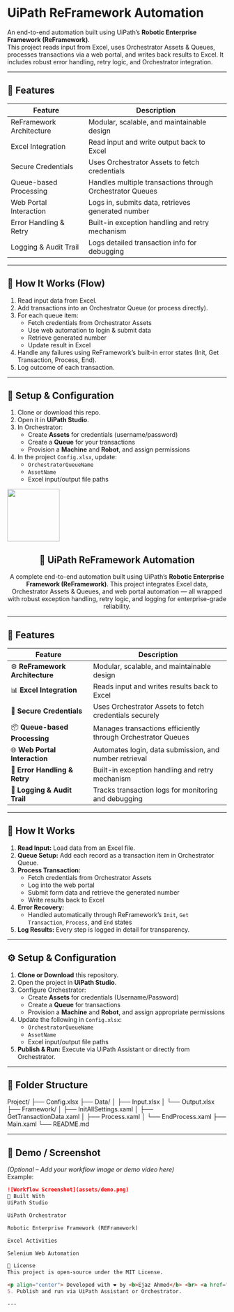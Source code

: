 # UiPath ReFramework Automation

An end-to-end automation built using UiPath’s **Robotic Enterprise Framework (ReFramework)**.  
This project reads input from Excel, uses Orchestrator Assets & Queues, processes transactions via a web portal, and writes back results to Excel. It includes robust error handling, retry logic, and Orchestrator integration.

---

## 🧰 Features

| Feature | Description |
|--------|-------------|
| ReFramework Architecture | Modular, scalable, and maintainable design |
| Excel Integration | Read input and write output back to Excel |
| Secure Credentials | Uses Orchestrator Assets to fetch credentials |
| Queue-based Processing | Handles multiple transactions through Orchestrator Queues |
| Web Portal Interaction | Logs in, submits data, retrieves generated number |
| Error Handling & Retry | Built-in exception handling and retry mechanism |
| Logging & Audit Trail | Logs detailed transaction info for debugging |

---

## 🎯 How It Works (Flow)

1. Read input data from Excel.  
2. Add transactions into an Orchestrator Queue (or process directly).  
3. For each queue item:
   - Fetch credentials from Orchestrator Assets  
   - Use web automation to login & submit data  
   - Retrieve generated number  
   - Update result in Excel  
4. Handle any failures using ReFramework’s built-in error states (Init, Get Transaction, Process, End).  
5. Log outcome of each transaction.

---

## 🧩 Setup & Configuration

1. Clone or download this repo.  
2. Open it in **UiPath Studio**.  
3. In Orchestrator:
   - Create **Assets** for credentials (username/password)  
   - Create a **Queue** for your transactions  
   - Provision a **Machine** and **Robot**, and assign permissions  
4. In the project `Config.xlsx`, update:
   - `OrchestratorQueueName`  
   - `AssetName`  
   - Excel input/output file paths  <p align="center">
  <img src="https://uipath.com/hubfs/ui-path-logo.svg" width="120"/>
</p>

<h2 align="center">🤖 UiPath ReFramework Automation</h2>

<p align="center">
  A complete end-to-end automation built using UiPath’s <b>Robotic Enterprise Framework (ReFramework)</b>.  
  This project integrates Excel data, Orchestrator Assets & Queues, and web portal automation — all wrapped with  
  robust exception handling, retry logic, and logging for enterprise-grade reliability.
</p>

---

## 🧰 Features

| Feature | Description |
|----------|--------------|
| ⚙️ **ReFramework Architecture** | Modular, scalable, and maintainable design |
| 📊 **Excel Integration** | Reads input and writes results back to Excel |
| 🔐 **Secure Credentials** | Uses Orchestrator Assets to fetch credentials securely |
| 📦 **Queue-based Processing** | Manages transactions efficiently through Orchestrator Queues |
| 🌐 **Web Portal Interaction** | Automates login, data submission, and number retrieval |
| 🧱 **Error Handling & Retry** | Built-in exception handling and retry mechanism |
| 📝 **Logging & Audit Trail** | Tracks transaction logs for monitoring and debugging |

---

## 🎯 How It Works

1. **Read Input:** Load data from an Excel file.  
2. **Queue Setup:** Add each record as a transaction item in Orchestrator Queue.  
3. **Process Transaction:**  
   - Fetch credentials from Orchestrator Assets  
   - Log into the web portal  
   - Submit form data and retrieve the generated number  
   - Write results back to Excel  
4. **Error Recovery:**  
   - Handled automatically through ReFramework’s `Init`, `Get Transaction`, `Process`, and `End` states  
5. **Log Results:** Every step is logged in detail for transparency.

---

## ⚙️ Setup & Configuration

1. **Clone or Download** this repository.  
2. Open the project in **UiPath Studio**.  
3. Configure Orchestrator:  
   - Create **Assets** for credentials (Username/Password)  
   - Create a **Queue** for transactions  
   - Provision a **Machine** and **Robot**, and assign appropriate permissions  
4. Update the following in `Config.xlsx`:  
   - `OrchestratorQueueName`  
   - `AssetName`  
   - Excel input/output file paths  
5. **Publish & Run:** Execute via UiPath Assistant or directly from Orchestrator.

---

## 📂 Folder Structure

Project/
├── Config.xlsx
├── Data/
│ ├── Input.xlsx
│ └── Output.xlsx
├── Framework/
│ ├── InitAllSettings.xaml
│ ├── GetTransactionData.xaml
│ ├── Process.xaml
│ └── EndProcess.xaml
├── Main.xaml
└── README.md

---

## 🎥 Demo / Screenshot

*(Optional – Add your workflow image or demo video here)*  
Example:
```md
![Workflow Screenshot](assets/demo.png)
🧠 Built With
UiPath Studio

UiPath Orchestrator

Robotic Enterprise Framework (REFramework)

Excel Activities

Selenium Web Automation

📜 License
This project is open-source under the MIT License.

<p align="center"> Developed with ❤️ by <b>Ejaz Ahmed</b> <br> <a href="https://github.com/Ejaz-17">GitHub Profile</a> </p> ```
5. Publish and run via UiPath Assistant or Orchestrator.

---




